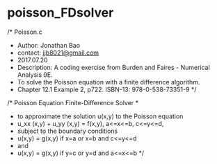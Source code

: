 # poisson_FDsolver
/* Poisson.c
 * Author: Jonathan Bao
 * contact: jjb8021@gmail.com
 * 2017.07.20
 * Description: A coding exercise from Burden and Faires - Numerical Analysis 9E.
 * To solve the Poisson equation with a finite difference algorithm.
 * Chapter 12.1 Example 2, p722. ISBN-13: 978-0-538-73351-9
 */

/* Poisson Equation Finite-Difference Solver
 *
 * to approximate the solution u(x,y) to the Poisson equation
 * u_xx (x,y) + u_yy (x,y) = f(x,y), a<=x<=b, c<=y<=d,
 * subject to the boundary conditions
 * u(x,y) = g(x,y) if x=a or x=b and c<=y<=d
 * and
 * u(x,y) = g(x,y) if y=c or y=d and a<=x<=b
 */
